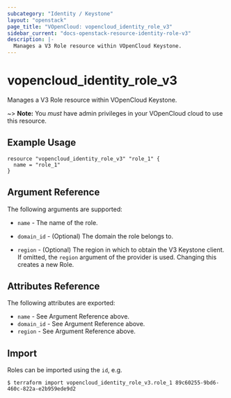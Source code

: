 ```yaml
---
subcategory: "Identity / Keystone"
layout: "openstack"
page_title: "VOpenCloud: vopencloud_identity_role_v3"
sidebar_current: "docs-openstack-resource-identity-role-v3"
description: |-
  Manages a V3 Role resource within VOpenCloud Keystone.
---
```


# vopencloud\_identity\_role\_v3

Manages a V3 Role resource within VOpenCloud Keystone.

~> **Note:** You _must_ have admin privileges in your VOpenCloud cloud to use
this resource.

## Example Usage

```hcl
resource "vopencloud_identity_role_v3" "role_1" {
  name = "role_1"
}
```

## Argument Reference

The following arguments are supported:

* `name` - The name of the role.

* `domain_id` - (Optional) The domain the role belongs to.

* `region` - (Optional) The region in which to obtain the V3 Keystone client.
    If omitted, the `region` argument of the provider is used. Changing this
    creates a new Role.

## Attributes Reference

The following attributes are exported:

* `name` - See Argument Reference above.
* `domain_id` - See Argument Reference above.
* `region` - See Argument Reference above.

## Import

Roles can be imported using the `id`, e.g.

```
$ terraform import vopencloud_identity_role_v3.role_1 89c60255-9bd6-460c-822a-e2b959ede9d2
```
